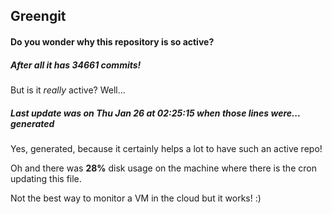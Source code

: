 ## Greengit

#### Do you wonder why this repository is so active?

##### After all it has 34661 commits!

But is it *really* active? Well...

##### Last update was on Thu Jan 26 at 02:25:15 when those lines were... generated

Yes, generated, because it certainly helps a lot to have such an active repo!

Oh and there was **28%** disk usage on the machine
where there is the cron updating this file.

Not the best way to monitor a VM in the cloud but it works! :)
